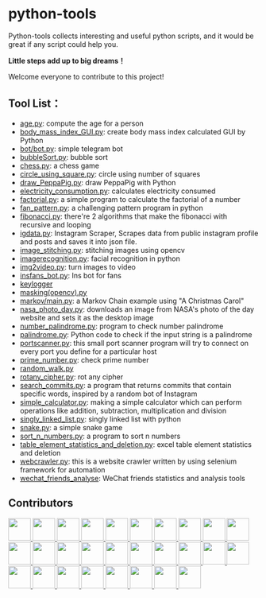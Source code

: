 # python-tools
Python-tools collects interesting and useful python scripts, and it would be great if any script could help you.

**Little steps add up to big dreams！**

Welcome everyone to contribute to this project!


## Tool List：
- [age.py](https://github.com/Henry-Jia/python-tools/blob/master/age.py): compute the age for a person
- [body_mass_index_GUI.py](https://github.com/Henry-Jia/python-tools/blob/master/body_mass_index_GUI.py): create body mass index calculated GUI by Python
- [bot/bot.py](https://github.com/Henry-Jia/python-tools/blob/master/bot/bot.py): simple telegram bot
- [bubbleSort.py](https://github.com/Henry-Jia/python-tools/blob/master/bubbleSort.py): bubble sort
- [chess.py](https://github.com/Henry-Jia/python-tools/blob/master/chess.py): a chess game
- [circle_using_square.py](https://github.com/Henry-Jia/python-tools/blob/master/circle_using_square.py): circle using number of squares
- [draw_PeppaPig.py](https://github.com/Henry-Jia/python-tools/blob/master/draw_PeppaPig.py): draw PeppaPig with Python
- [electricity_consumption.py](https://github.com/Henry-Jia/python-tools/blob/master/electricity_consumption.py): calculates electricity consumed
- [factorial.py](https://github.com/Henry-Jia/python-tools/blob/master/factorial.py): a simple program to calculate the factorial of a number
- [fan_pattern.py](https://github.com/Henry-Jia/python-tools/blob/master/fan_pattern.py): a challenging pattern program in python
- [fibonacci.py](https://github.com/Henry-Jia/python-tools/blob/master/fibonacci.py): there're 2 algorithms that make the fibonacci with recursive and looping
- [igdata.py](https://github.com/Henry-Jia/python-tools/blob/master/igdata.py): Instagram Scraper, Scrapes data from public instagram profile and posts and saves it into json file.
- [image_stitching.py](https://github.com/Henry-Jia/python-tools/blob/master/image_stitching.py): stitching images using opencv
- [imagerecognition.py](https://github.com/Henry-Jia/python-tools/blob/master/imagerecognition.py): facial recognition in python
- [img2video.py](https://github.com/Henry-Jia/python-tools/blob/master/img2video.py): turn images to video
- [insfans_bot.py](https://github.com/Henry-Jia/python-tools/blob/master/insfans.py): Ins bot for fans
- [keylogger](https://github.com/Henry-Jia/python-tools/tree/master/keylogger)
- [masking(opencv).py](https://github.com/Henry-Jia/python-tools/blob/master/masking(opencv).py)
- [markov/main.py](https://github.com/Henry-Jia/python-tools/blob/master/markov/main.py): a Markov Chain example using "A Christmas Carol"
- [nasa_photo_day.py](https://github.com/Henry-Jia/python-tools/blob/master/nasa_photo_day.py): downloads an image from NASA's photo of the day website and sets it as the desktop image
- [number_palindrome.py](https://github.com/Henry-Jia/python-tools/blob/master/number_palindrome.py): program to check number palindrome
- [palindrome.py](https://github.com/Henry-Jia/python-tools/blob/master/palindrome.py): Python code to check if the input string is a palindrome
- [portscanner.py](https://github.com/Henry-Jia/python-tools/blob/master/portscanner.py): this small port scanner program will try to connect on every port you define for a particular host
- [prime_number.py](https://github.com/Henry-Jia/python-tools/blob/master/prime_number.py): check prime number
- [random_walk.py](https://github.com/Henry-Jia/python-tools/blob/master/random_walk.py)
- [rotany_cipher.py](https://github.com/Henry-Jia/python-tools/blob/master/rotany_cipher.py): rot any cipher
- [search_commits.py](https://github.com/Henry-Jia/python-tools/blob/master/search_commits.py): a program that returns commits that contain specific words, inspired by a random bot of Instagram
- [simple_calculator.py](https://github.com/Henry-Jia/python-tools/blob/master/simple_calculator.py): making a simple calculator which can perform operations like addition, subtraction, multiplication and division
- [singly_linked_list.py](https://github.com/Henry-Jia/python-tools/blob/master/singly_linked_list.py): singly linked list with python
- [snake.py](https://github.com/Henry-Jia/python-tools/blob/master/snake.py): a simple snake game
- [sort_n_numbers.py](https://github.com/Henry-Jia/python-tools/blob/master/sort_n_numbers.py): a program to sort n numbers
- [table_element_statistics_and_deletion.py](https://github.com/Henry-Jia/python-tools/blob/master/table_element_statistics_and_deletion.py): excel table element statistics and deletion
- [webcrawler.py](https://github.com/Henry-Jia/python-tools/blob/master/webcrawler.py): this is a website crawler written by using selenium framework for automation
- [wechat_friends_analyse](https://github.com/Henry-Jia/python-tools/tree/master/wechat_friends_analyse): WeChat friends statistics and analysis tools

## Contributors

<a href="https://github.com/Henry-Jia">  
    <img src="https://avatars2.githubusercontent.com/u/23567225?s=460&v=4" width="45px">
</a>
<a href="https://github.com/mihirukongahage">  
    <img src="https://avatars2.githubusercontent.com/u/34188669?s=460&v=4" width="45px">
</a>
<a href="https://github.com/sun-fox">  
    <img src="https://avatars1.githubusercontent.com/u/39754412?s=460&v=4" width="45px">
</a>
<a href="https://github.com/d4n1">  
    <img src="https://avatars1.githubusercontent.com/u/537854?s=460&v=4" width="45px">
</a>
<a href="https://github.com/anandmohan4143">  
    <img src="https://avatars0.githubusercontent.com/u/32757675?s=460&v=4" width="45px">
</a>
<a href="https://github.com/akshayraichur">  
    <img src="https://avatars1.githubusercontent.com/u/16524592?s=460&v=4" width="45px">
</a>
<a href="https://github.com/Cutwell">  
    <img src="https://avatars2.githubusercontent.com/u/22395357?s=460&v=4" width="45px">
</a>
<a href="https://github.com/ye1dos">  
    <img src="https://avatars3.githubusercontent.com/u/39968522?s=460&v=4" width="45px">
</a>
<a href="https://github.com/shobhit99">  
    <img src="https://avatars1.githubusercontent.com/u/38807205?s=460&v=4" width="45px">
</a>
<a href="https://github.com/shin-iji">  
    <img src="https://avatars2.githubusercontent.com/u/50923330?s=460&v=4" width="45px">
</a>
<a href="https://github.com/pasanjayawickrama">  
    <img src="https://avatars1.githubusercontent.com/u/38062410?s=460&v=4" width="45px">
</a>
<a href="https://github.com/omii99">  
    <img src="https://avatars2.githubusercontent.com/u/38062252?s=460&v=4" width="45px">
</a>
<a href="https://github.com/oladelemi">  
    <img src="https://avatars3.githubusercontent.com/u/39451564?s=460&v=4" width="45px">
</a>
<a href="https://github.com/nostartama">  
    <img src="https://avatars3.githubusercontent.com/u/22812742?s=460&v=4" width="45px">
</a>
<a href="https://github.com/kevinsunny1996">  
    <img src="https://avatars0.githubusercontent.com/u/30776442?s=460&v=4" width="45px">
</a>
<a href="https://github.com/k4rth1v1gn3sh">  
    <img src="https://avatars1.githubusercontent.com/u/46532955?s=460&v=4" width="45px">
</a>
<a href="https://github.com/dzvlfi">  
    <img src="https://avatars2.githubusercontent.com/u/15355027?s=460&v=4" width="45px">
</a>
<a href="https://github.com/balvinderz">  
    <img src="https://avatars1.githubusercontent.com/u/30950893?s=460&v=4" width="45px">
</a>
<a href="https://github.com/anmolgaur45">  
    <img src="https://avatars3.githubusercontent.com/u/30744879?s=460&v=4" width="45px">
</a>
<a href="https://github.com/akshatcx">  
    <img src="https://avatars1.githubusercontent.com/u/42722188?s=460&v=4" width="45px">
</a>
<a href="https://github.com/VigneshwarRavichandran">  
    <img src="https://avatars3.githubusercontent.com/u/23556240?s=460&v=4" width="45px">
</a>
<a href="https://github.com/Sarvesh1523">  
    <img src="https://avatars3.githubusercontent.com/u/36103211?s=460&v=4" width="45px">
</a>
<a href="https://github.com/Ngrover24198">  
    <img src="https://avatars3.githubusercontent.com/u/33003962?s=460&v=4" width="45px">
</a>
<a href="https://github.com/Kuljeet-123">  
    <img src="https://avatars3.githubusercontent.com/u/48275443?s=460&v=4" width="45px">
</a>
<a href="https://github.com/Kamuish">  
    <img src="https://avatars0.githubusercontent.com/u/33263706?s=460&v=4" width="45px">
</a>
<a href="https://github.com/Chingling152">  
    <img src="https://avatars0.githubusercontent.com/u/10393594?s=460&v=4" width="45px">
</a>
<a href="https://github.com/Blesson2598">  
    <img src="https://avatars0.githubusercontent.com/u/46119418?s=460&v=4" width="45px">
</a>
<a href="https://github.com/Arpita-Gupta1902">  
    <img src="https://avatars2.githubusercontent.com/u/48728584?s=460&v=4" width="45px">
</a>
